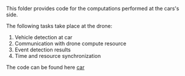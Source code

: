 This folder provides code for the computations performed at the cars's side. 

The following tasks take place at the drone:

1. Vehicle detection at car
2. Communication with drone compute resource
3. Event detection results
4. Time and resource synchronization

The code can be found here [car]()

